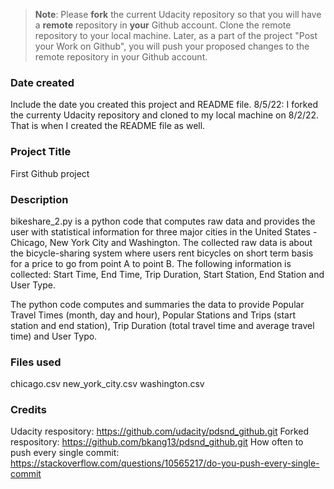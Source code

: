 >**Note**: Please **fork** the current Udacity repository so that you will have a **remote** repository in **your** Github account. Clone the remote repository to your local machine. Later, as a part of the project "Post your Work on Github", you will push your proposed changes to the remote repository in your Github account.

### Date created
Include the date you created this project and README file.
8/5/22: I forked the currenty Udacity repository and cloned to my local machine on 8/2/22. That is when I created the README file as well.

### Project Title
First Github project

### Description
bikeshare_2.py is a python code that computes raw data and provides the user with statistical information for three major cities in the United States - Chicago, New York City and Washington. The collected raw data is about the bicycle-sharing system where users rent bicycles on short term basis for a price to go from point A to point B. The following information is collected: Start Time, End Time, Trip Duration, Start Station, End Station and User Type.

The python code computes and summaries the data to provide Popular Travel Times (month, day and hour), Popular Stations and Trips (start station and end station), Trip Duration (total travel time and average travel time) and User Typo.

### Files used
chicago.csv
new_york_city.csv
washington.csv

### Credits
Udacity respository: https://github.com/udacity/pdsnd_github.git
Forked respository: https://github.com/bkang13/pdsnd_github.git
How often to push every single commit: https://stackoverflow.com/questions/10565217/do-you-push-every-single-commit

